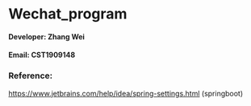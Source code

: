# Wechat_program

#### Developer: Zhang Wei 
#### Email: CST1909148

### Reference:

https://www.jetbrains.com/help/idea/spring-settings.html (springboot)
